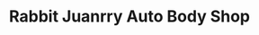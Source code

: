 ---
title: "Rabbit Juanrry Auto Body Shop"
url: /union-city/rabbit-juanrry-auto-body-shop/
shop: car repair
---
